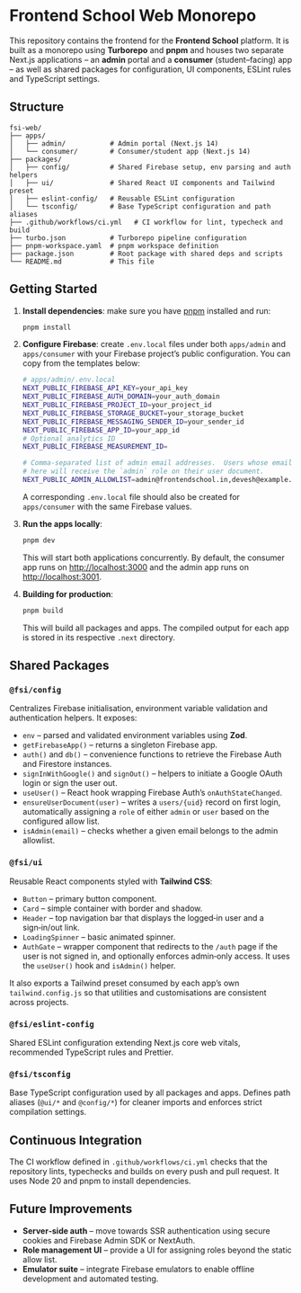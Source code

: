 # Frontend School Web Monorepo

This repository contains the frontend for the **Frontend School** platform. It is built as a monorepo using **Turborepo** and **pnpm** and houses two separate Next.js applications – an **admin** portal and a **consumer** (student–facing) app – as well as shared packages for configuration, UI components, ESLint rules and TypeScript settings.

## Structure

```
fsi-web/
├── apps/
│   ├── admin/           # Admin portal (Next.js 14)
│   └── consumer/        # Consumer/student app (Next.js 14)
├── packages/
│   ├── config/          # Shared Firebase setup, env parsing and auth helpers
│   ├── ui/              # Shared React UI components and Tailwind preset
│   ├── eslint-config/   # Reusable ESLint configuration
│   └── tsconfig/        # Base TypeScript configuration and path aliases
├── .github/workflows/ci.yml   # CI workflow for lint, typecheck and build
├── turbo.json           # Turborepo pipeline configuration
├── pnpm-workspace.yaml  # pnpm workspace definition
├── package.json         # Root package with shared deps and scripts
└── README.md            # This file
```

## Getting Started

1. **Install dependencies**: make sure you have [pnpm](https://pnpm.io/) installed and run:

   ```bash
   pnpm install
   ```

2. **Configure Firebase**: create `.env.local` files under both `apps/admin` and `apps/consumer` with your Firebase project’s public configuration. You can copy from the templates below:

   ```bash
   # apps/admin/.env.local
   NEXT_PUBLIC_FIREBASE_API_KEY=your_api_key
   NEXT_PUBLIC_FIREBASE_AUTH_DOMAIN=your_auth_domain
   NEXT_PUBLIC_FIREBASE_PROJECT_ID=your_project_id
   NEXT_PUBLIC_FIREBASE_STORAGE_BUCKET=your_storage_bucket
   NEXT_PUBLIC_FIREBASE_MESSAGING_SENDER_ID=your_sender_id
   NEXT_PUBLIC_FIREBASE_APP_ID=your_app_id
   # Optional analytics ID
   NEXT_PUBLIC_FIREBASE_MEASUREMENT_ID=

   # Comma‑separated list of admin email addresses.  Users whose email is included
   # here will receive the `admin` role on their user document.
   NEXT_PUBLIC_ADMIN_ALLOWLIST=admin@frontendschool.in,devesh@example.com
   ```

   A corresponding `.env.local` file should also be created for `apps/consumer` with the same Firebase values.

3. **Run the apps locally**:

   ```bash
   pnpm dev
   ```

   This will start both applications concurrently. By default, the consumer app runs on [http://localhost:3000](http://localhost:3000) and the admin app runs on [http://localhost:3001](http://localhost:3001).

4. **Building for production**:

   ```bash
   pnpm build
   ```

   This will build all packages and apps. The compiled output for each app is stored in its respective `.next` directory.

## Shared Packages

### `@fsi/config`

Centralizes Firebase initialisation, environment variable validation and authentication helpers. It exposes:

- `env` – parsed and validated environment variables using **Zod**.
- `getFirebaseApp()` – returns a singleton Firebase app.
- `auth()` and `db()` – convenience functions to retrieve the Firebase Auth and Firestore instances.
- `signInWithGoogle()` and `signOut()` – helpers to initiate a Google OAuth login or sign the user out.
- `useUser()` – React hook wrapping Firebase Auth’s `onAuthStateChanged`.
- `ensureUserDocument(user)` – writes a `users/{uid}` record on first login, automatically assigning a `role` of either `admin` or `user` based on the configured allow list.
- `isAdmin(email)` – checks whether a given email belongs to the admin allowlist.

### `@fsi/ui`

Reusable React components styled with **Tailwind CSS**:

- `Button` – primary button component.
- `Card` – simple container with border and shadow.
- `Header` – top navigation bar that displays the logged‑in user and a sign‑in/out link.
- `LoadingSpinner` – basic animated spinner.
- `AuthGate` – wrapper component that redirects to the `/auth` page if the user is not signed in, and optionally enforces admin‑only access. It uses the `useUser()` hook and `isAdmin()` helper.

It also exports a Tailwind preset consumed by each app’s own `tailwind.config.js` so that utilities and customisations are consistent across projects.

### `@fsi/eslint-config`

Shared ESLint configuration extending Next.js core web vitals, recommended TypeScript rules and Prettier.

### `@fsi/tsconfig`

Base TypeScript configuration used by all packages and apps. Defines path aliases (`@ui/*` and `@config/*`) for cleaner imports and enforces strict compilation settings.

## Continuous Integration

The CI workflow defined in `.github/workflows/ci.yml` checks that the repository lints, typechecks and builds on every push and pull request. It uses Node 20 and pnpm to install dependencies.

## Future Improvements

- **Server‑side auth** – move towards SSR authentication using secure cookies and Firebase Admin SDK or NextAuth.
- **Role management UI** – provide a UI for assigning roles beyond the static allow list.
- **Emulator suite** – integrate Firebase emulators to enable offline development and automated testing.
